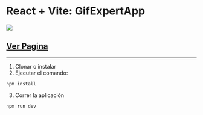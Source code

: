 # React + Vite: GifExpertApp

![](https://i.imgur.com/OO4cdR8.png)

## [Ver Pagina](https://grid-photos-react.netlify.app/)

---

1. Clonar o instalar
2. Ejecutar el comando:

```
npm install
```

3. Correr la aplicación

```
npm run dev
```
